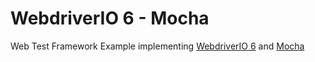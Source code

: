 # WebdriverIO 6 - Mocha

Web Test Framework Example implementing [WebdriverIO 6](https://webdriver.io/) and [Mocha](https://mochajs.org/)
